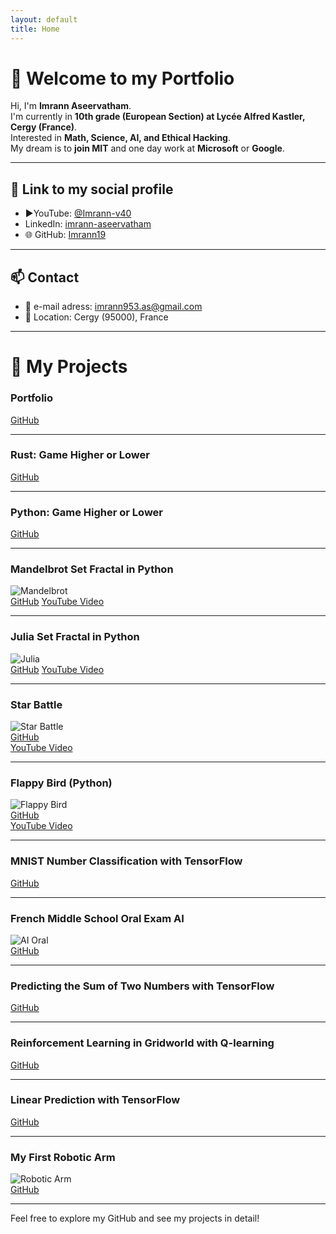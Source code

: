 ```yaml
---
layout: default
title: Home
---
```


# 👋 Welcome to my Portfolio

Hi, I'm **Imrann Aseervatham**.  
I'm currently in **10th grade (European Section) at Lycée Alfred Kastler, Cergy (France)**.  
Interested in **Math, Science, AI, and Ethical Hacking**.  
My dream is to **join MIT** and one day work at **Microsoft** or **Google**.  

---

## 🔗 Link to my social profile

- ▶️YouTube: [@Imrann-v40](https://www.youtube.com/@Imrann-v4o)
- LinkedIn: [imrann-aseervatham](https://www.linkedin.com/in/imrann-aseervatham-9965a4319/)
- 🌐 GitHub: [Imrann19](https://github.com/Imrann19)

---

## 📫 Contact

- 📧 e-mail adress: imrann953.as@gmail.com  
- 📍 Location: Cergy (95000), France  

---

# 🚀 My Projects

### Portfolio 
[GitHub](https://github.com/Imrann19/Imrann19.github.io)
















---

### Rust: Game Higher or Lower  
[GitHub](https://github.com/Imrann19/Rust-Game-Higher-or-Lower)  



---

### Python: Game Higher or Lower  
[GitHub](https://github.com/Imrann19/Python-Game-Higher-or-Lower)  



---

### Mandelbrot Set Fractal in Python
![Mandelbrot](assets/images/mandelbrot.png)  
[GitHub](https://github.com/Imrann19/Mandelbrot-Set-Fractal-in-Python)
[YouTube Video](https://www.youtube.com/watch?v=eYUTN04xZbY)



---

### Julia Set Fractal in Python
![Julia](assets/images/julia.png)  
[GitHub](https://github.com/Imrann19/Julia-Set-Fractal-in-Python)
[YouTube Video](https://www.youtube.com/watch?v=eYUTN04xZbY)




---

### Star Battle
![Star Battle](assets/images/space_game.png)  
[GitHub](https://github.com/Imrann19/star_battle)  
[YouTube Video](https://www.youtube.com/watch?v=W2XfgvUIgww)




---

### Flappy Bird (Python)
![Flappy Bird](https://github.com/Imrann19/Imrann19.github.io/blob/main/assets/images/flappy_bird.PNG?raw=true)  
[GitHub](https://github.com/Imrann19/Flappy-Bird_Python)  
[YouTube Video](https://www.youtube.com/watch?v=WikE-csSIPU)



---

### MNIST Number Classification with TensorFlow  
[GitHub](https://github.com/Imrann19/MNIST-Number-classification-with-TensorFlow)



---

### French Middle School Oral Exam AI
![AI Oral](assets/images/ai_oral.png)  
[GitHub](https://github.com/Imrann19/French-Middle-School-Oral-Exam-AI)



---

### Predicting the Sum of Two Numbers with TensorFlow  
[GitHub](https://github.com/Imrann19/Predicting-the-sum-of-Two-Numbers-with-Tensorflow)



---

### Reinforcement Learning in Gridworld with Q-learning
[GitHub](https://github.com/Imrann19/Reinforcement-Learning-in-Gridworld-with-Q-learning)



---

### Linear Prediction with TensorFlow  
[GitHub](https://github.com/Imrann19/Linear-Prediction-with-TensorFlow)



---

### My First Robotic Arm
![Robotic Arm](assets/images/robotic_arm.png)  
[GitHub](https://github.com/Imrann19/My-First-Robotic-Arm)

---

Feel free to explore my GitHub and see my projects in detail!

